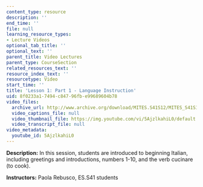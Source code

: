 ```yaml
---
content_type: resource
description: ''
end_time: ''
file: null
learning_resource_types:
- Lecture Videos
optional_tab_title: ''
optional_text: ''
parent_title: Video Lectures
parent_type: CourseSection
related_resources_text: ''
resource_index_text: ''
resourcetype: Video
start_time: ''
title: 'Lesson 1: Part 1 - Language Instruction'
uid: 8f0233a1-7494-c847-96fb-e99689604b78
video_files:
  archive_url: http://www.archive.org/download/MITES.S41S12/MITES_S41S12_Lesson1_Part1_300k.mp4
  video_captions_file: null
  video_thumbnail_file: https://img.youtube.com/vi/5AjzlkahiL0/default.jpg
  video_transcript_file: null
video_metadata:
  youtube_id: 5AjzlkahiL0
---
```


**Description:** In this session, students are introduced to beginning Italian, including greetings and introductions, numbers 1-10, and the verb cucinare (to cook).

**Instructors:** Paola Rebusco, ES.S41 students
